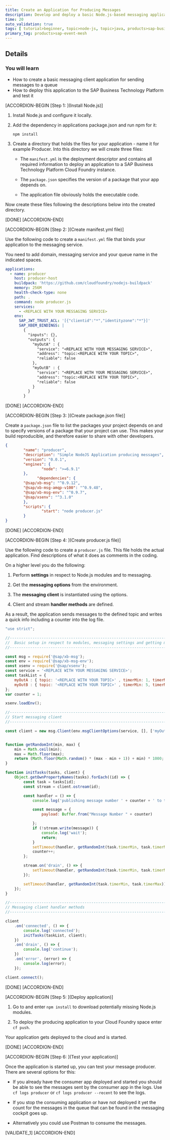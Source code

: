 ```yaml
---
title: Create an Application for Producing Messages
description: Develop and deploy a basic Node.js-based messaging application for sending messages to an SAP Event Mesh Queue.
time: 20
auto_validation: true
tags: [ tutorial>beginner, topic>node-js, topic>java, products>sap-business-technology-platform, tutorial>license]
primary_tag: products>sap-event-mesh
---
```



## Details
### You will learn
  - How to create a basic messaging client application for sending messages to a queue
  - How to deploy this application to the SAP Business Technology Platform and test it

[ACCORDION-BEGIN [Step 1: ](Install Node.js)]

1. Install Node.js and configure it locally.

2. Add the dependency in applications package.json and run npm for it:

    `npm install`

3. Create a directory that holds the files for your application - name it for example Producer. Into this directory we will create three files:

    - The `manifest.yml` is the deployment descriptor and contains all required information to deploy an application to a SAP Business Technology Platform Cloud Foundry instance.

    - The `package.json` specifies the version of a package that your app depends on.

    - The application file obviously holds the executable code.

Now create these files following the descriptions below into the created directory.

[DONE]
[ACCORDION-END]

[ACCORDION-BEGIN [Step 2: ](Create manifest.yml file)]

Use the following code to create a  `manifest.yml` file that binds your application to the messaging service.

You need to add domain, messaging service and your queue name in the indicated spaces.

```YAML
applications:
  - name: producer
    host: producer-host
    buildpack: 'https://github.com/cloudfoundry/nodejs-buildpack'
    memory: 256M
    health-check-type: none
    path: .
    command: node producer.js
    services:
      - <REPLACE WITH YOUR MESSAGING SERVICE>
    env:
      SAP_JWT_TRUST_ACL: '[{"clientid":"*","identityzone":"*"}]'
      SAP_XBEM_BINDINGS: |
        {
          "inputs": {},
          "outputs": {
            "myOutA" : {
              "service": "<REPLACE WITH YOUR MESSAGING SERVICE>",
              "address": "topic:<REPLACE WITH YOUR TOPIC>",
              "reliable": false
            },
            "myOutB" : {
              "service": "<REPLACE WITH YOUR MESSAGING SERVICE>",
              "address": "topic:<REPLACE WITH YOUR TOPIC>",
              "reliable": false
            }
          }
        }

```

[DONE]
[ACCORDION-END]

[ACCORDION-BEGIN [Step 3: ](Create package.json file)]

Create a `package.json` file to list the packages your project depends on and to specify versions of a package that your project can use. This makes your build reproducible, and therefore easier to share with other developers.

```JSON
{
        "name": "producer",
        "description": "Simple NodeJS Application producing messages",
        "version": "0.0.1",
        "engines": {
                "node": ">=6.9.1"
        },
              "dependencies": {
        "@sap/xb-msg": "^0.9.12",
        "@sap/xb-msg-amqp-v100": "^0.9.48",
        "@sap/xb-msg-env": "^0.9.7",
        "@sap/xsenv": "^3.1.0"
        },
        "scripts": {
                "start": "node producer.js"
        }
}
```

[DONE]
[ACCORDION-END]


[ACCORDION-BEGIN [Step 4: ](Create producer.js file)]

Use the following code to create a `producer.js` file. This file holds the actual application. Find descriptions of what it does as comments in the coding.

On a higher level you do the following:

1. Perform **settings** in respect to Node.js modules and to messaging.

2. Get the **messaging options** from the environment.

3. The **messaging client** is instantiated using the options.

4. Client and stream **handler methods** are defined.

As a result, the application sends messages to the defined topic and writes a quick info including a counter into the log file.

```JavaScript
"use strict";

//------------------------------------------------------------------------------------------------------------------
//  Basic setup in respect to modules, messaging settings and getting messaging options
//------------------------------------------------------------------------------------------------------------------

const msg = require('@sap/xb-msg');
const env = require('@sap/xb-msg-env');
const xsenv = require('@sap/xsenv');
const service = '<REPLACE WITH YOUR MESSAGING SERVICE>';
const taskList = {
    myOutA : { topic: '<REPLACE WITH YOUR TOPIC>' , timerMin: 1, timerMax: 11 },
    myOutB : { topic: '<REPLACE WITH YOUR TOPIC>' , timerMin: 5, timerMax:  8 }
};
var counter = 1;

xsenv.loadEnv();

//------------------------------------------------------------------------------------------------------------------
// Start messaging client
//------------------------------------------------------------------------------------------------------------------

const client = new msg.Client(env.msgClientOptions(service, [], ['myOutA', 'myOutB']));


function getRandomInt(min, max) {
    min = Math.ceil(min);
    max = Math.floor(max);
    return (Math.floor(Math.random() * (max - min + 1)) + min) * 1000;
}

function initTasks(tasks, client) {
    Object.getOwnPropertyNames(tasks).forEach((id) => {
        const task = tasks[id];
        const stream = client.ostream(id);

        const handler = () => {
            console.log('publishing message number ' + counter + ' to topic ' + task.topic);

            const message = {
                payload: Buffer.from("Message Number " + counter)

            };
            if (!stream.write(message)) {
                console.log('wait');
                return;
            }
            setTimeout(handler, getRandomInt(task.timerMin, task.timerMax));
            counter++;
        };

        stream.on('drain', () => {
            setTimeout(handler, getRandomInt(task.timerMin, task.timerMax));
        });

        setTimeout(handler, getRandomInt(task.timerMin, task.timerMax));
    });
}

//------------------------------------------------------------------------------------------------------------------
// Messaging client handler methods
//------------------------------------------------------------------------------------------------------------------

client
    .on('connected', () => {
        console.log('connected');
        initTasks(taskList, client);
    })
    .on('drain', () => {
        console.log('continue');
    })
    .on('error', (error) => {
        console.log(error);
    });

client.connect();
```


[DONE]
[ACCORDION-END]

[ACCORDION-BEGIN [Step 5: ](Deploy application)]

1.	Go to <filepath directory to manifest.yml> and enter `npm install` to download potentially missing Node.js modules.

2.	To deploy the producing application to your Cloud Foundry space enter `cf push`.

Your application gets deployed to the cloud and is started.

[DONE]
[ACCORDION-END]

[ACCORDION-BEGIN [Step 6: ](Test your application)]

Once the application is started up, you can test your message producer. There are several options for this:

- If you already have the consumer app deployed and started you should be able to see the messages sent by the consumer app in the logs. Use  `cf logs producer` or `cf logs producer --recent`  to see the logs.

- If you stop the consuming application or have not deployed it yet the count for the messages in the queue that can be found in the messaging cockpit goes up.

- Alternatively you could use Postman to consume the messages.

[VALIDATE_1]
[ACCORDION-END]
